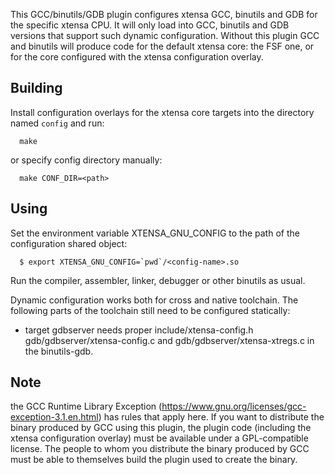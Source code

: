 This GCC/binutils/GDB plugin configures xtensa GCC, binutils and GDB for the
specific xtensa CPU. It will only load into GCC, binutils and GDB versions
that support such dynamic configuration. Without this plugin GCC and binutils
will produce code for the default xtensa core: the FSF one, or for the core
configured with the xtensa configuration overlay.

## Building

Install configuration overlays for the xtensa core targets into the directory
named `config` and run:

```
  make
```

or specify config directory manually:

```
  make CONF_DIR=<path>
```

## Using

Set the environment variable XTENSA_GNU_CONFIG to the path of the
configuration shared object:

```
  $ export XTENSA_GNU_CONFIG=`pwd`/<config-name>.so
```

Run the compiler, assembler, linker, debugger or other binutils as usual.

Dynamic configuration works both for cross and native toolchain.
The following parts of the toolchain still need to be configured statically:
- target gdbserver needs proper include/xtensa-config.h
  gdb/gdbserver/xtensa-config.c and gdb/gdbserver/xtensa-xtregs.c in the
  binutils-gdb.

## Note

the GCC Runtime Library Exception
(https://www.gnu.org/licenses/gcc-exception-3.1.en.html) has rules that apply
here. If you want to distribute the binary produced by GCC using this plugin,
the plugin code (including the xtensa configuration overlay) must be available
under a GPL-compatible license. The people to whom you distribute the binary
produced by GCC must be able to themselves build the plugin used to create
the binary.
